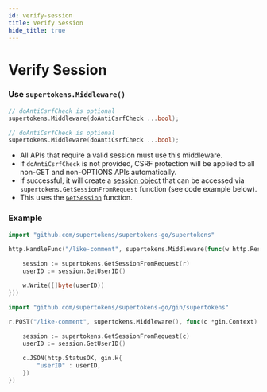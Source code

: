 ```yaml
---
id: verify-session
title: Verify Session
hide_title: true
---
```


# Verify Session

### Use `supertokens.Middleware()`
<!--DOCUSAURUS_CODE_TABS-->
<!--Mux or net/http-->
```go
// doAntiCsrfCheck is optional
supertokens.Middleware(doAntiCsrfCheck ...bool);
```
<!--Gin-->
```go
// doAntiCsrfCheck is optional
supertokens.Middleware(doAntiCsrfCheck ...bool);
```
<!--END_DOCUSAURUS_CODE_TABS-->

- All APIs that require a valid session must use this middleware.
- If `doAntiCsrfCheck` is not provided, CSRF protection will be applied to all non-GET and non-OPTIONS APIs automatically.
- If successful, it will create a [session object](./session-object) that can be accessed via `supertokens.GetSessionFromRequest` function (see code example below).
- This uses the [`GetSession`](../api-reference/get-session) function.

<div class="divider"></div>

### Example

<!--DOCUSAURUS_CODE_TABS-->
<!--Mux or net/http-->
```go
import "github.com/supertokens/supertokens-go/supertokens"

http.HandleFunc("/like-comment", supertokens.Middleware(func(w http.ResponseWriter, r *http.Request) {
    
    session := supertokens.GetSessionFromRequest(r)
    userID := session.GetUserID()

    w.Write([]byte(userID))
}))
```
<!--Gin-->
```go
import "github.com/supertokens/supertokens-go/gin/supertokens"

r.POST("/like-comment", supertokens.Middleware(), func(c *gin.Context) {
    
    session := supertokens.GetSessionFromRequest(c)
    userID := session.GetUserID()

    c.JSON(http.StatusOK, gin.H{ 
        "userID" : userID, 
    })
})
```
<!--END_DOCUSAURUS_CODE_TABS-->